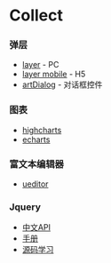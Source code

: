 # Collect

### 弹层

* [layer](https://github.com/sentsin/layer) - PC
* [layer mobile](http://layer.layui.com/mobile/) - H5
* [artDialog](https://github.com/aui/artDialog) - 对话框控件


### 图表
* [highcharts](http://www.hcharts.cn/)
* [echarts](http://echarts.baidu.com/)

### 富文本编辑器
* [ueditor](http://ueditor.baidu.com/website/)

### Jquery
* [中文API](http://www.jquery123.com/)
* [手册](http://hemin.cn/jq/)
* [源码学习](https://github.com/MeCKodo/forchange)



